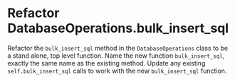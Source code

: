 # Refactor DatabaseOperations.bulk_insert_sql

Refactor the `bulk_insert_sql` method in the `DatabaseOperations` class to be a stand alone, top level function.
Name the new function `bulk_insert_sql`, exactly the same name as the existing method.
Update any existing `self.bulk_insert_sql` calls to work with the new `bulk_insert_sql` function.
